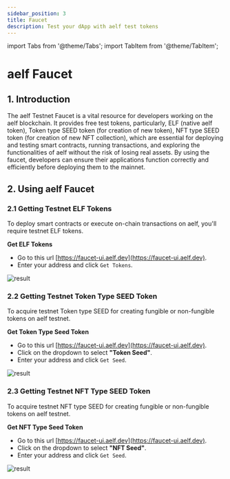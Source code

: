 ```yaml
---
sidebar_position: 3
title: Faucet
description: Test your dApp with aelf test tokens
---
```


import Tabs from '@theme/Tabs';
import TabItem from '@theme/TabItem';

# aelf Faucet

## 1. Introduction

The aelf Testnet Faucet is a vital resource for developers working on the aelf blockchain. It provides free test tokens, particularly, ELF (native aelf token), Token type SEED token (for creation of new token), NFT type SEED token (for creation of new NFT collection), which are essential for deploying and testing smart contracts, running transactions, and exploring the functionalities of aelf without the risk of losing real assets. By using the faucet, developers can ensure their applications function correctly and efficiently before deploying them to the mainnet.

## 2. Using aelf Faucet

### 2.1 Getting Testnet ELF Tokens
To deploy smart contracts or execute on-chain transactions on aelf, you'll require testnet ELF tokens.

**Get ELF Tokens**

- Go to this url [https://faucet-ui.aelf.dev](https://faucet-ui.aelf.dev). 
- Enter your address and click `Get Tokens`.

![result](/img/get-token-ui.png)


### 2.2 Getting Testnet Token Type SEED Token

To acquire testnet Token type SEED for creating fungible or non-fungible tokens on aelf testnet.

**Get Token Type Seed Token**

- Go to this url [https://faucet-ui.aelf.dev](https://faucet-ui.aelf.dev). 
- Click on the dropdown to select **"Token Seed"**. 
- Enter your address and click `Get Seed`.

![result](/img/get-testnet-token-seed.png)


### 2.3 Getting Testnet NFT Type SEED Token

To acquire testnet NFT type SEED for creating fungible or non-fungible tokens on aelf testnet.

**Get NFT Type Seed Token**

- Go to this url [https://faucet-ui.aelf.dev](https://faucet-ui.aelf.dev). 
- Click on the dropdown to select **"NFT Seed"**.
- Enter your address and click `Get Seed`.

![result](/img/get-testnet-nft-seed.png)

